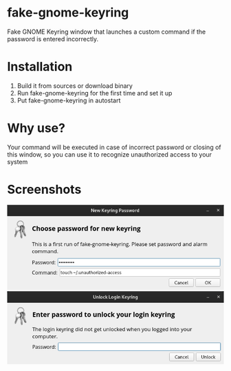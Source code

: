 # fake-gnome-keyring
Fake GNOME Keyring window that launches a custom command if the password is entered incorrectly.

# Installation
1. Build it from sources or download binary
2. Run fake-gnome-keyring for the first time and set it up
3. Put fake-gnome-keyring in autostart

# Why use?
Your command will be executed in case of incorrect password or closing of this window, so you can use it to recognize unauthorized access to your system

# Screenshots
<img src="scr/setup.png">
<img src="scr/unlock.png">
